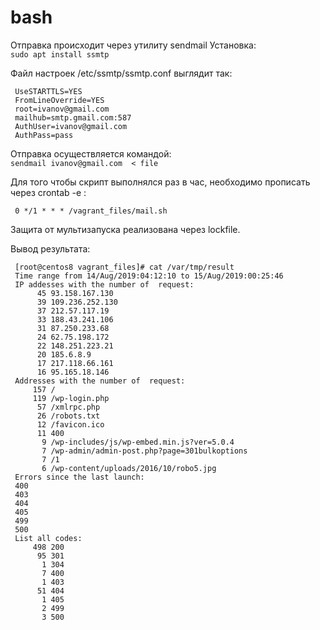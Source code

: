 # bash

Отправка происходит через утилиту sendmail
Установка:  
     `sudo apt install ssmtp`

Файл настроек /etc/ssmtp/ssmtp.conf выглядит так:

     UseSTARTTLS=YES
     FromLineOverride=YES
     root=ivanov@gmail.com
     mailhub=smtp.gmail.com:587
     AuthUser=ivanov@gmail.com
     AuthPass=pass

Отправка осуществляется командой:  
     `sendmail ivanov@gmail.com  < file`

Для того чтобы скрипт выполнялся раз в час, необходимо прописать через crontab -e :

     0 */1 * * * /vagrant_files/mail.sh


Защита от мультизапуска реализована через lockfile.

Вывод результата:

     [root@centos8 vagrant_files]# cat /var/tmp/result
     Time range from 14/Aug/2019:04:12:10 to 15/Aug/2019:00:25:46
     IP addesses with the number of  request:
          45 93.158.167.130
          39 109.236.252.130
          37 212.57.117.19
          33 188.43.241.106
          31 87.250.233.68
          24 62.75.198.172
          22 148.251.223.21
          20 185.6.8.9
          17 217.118.66.161
          16 95.165.18.146
     Addresses with the number of  request:
         157 /
         119 /wp-login.php
          57 /xmlrpc.php
          26 /robots.txt
          12 /favicon.ico
          11 400
           9 /wp-includes/js/wp-embed.min.js?ver=5.0.4
           7 /wp-admin/admin-post.php?page=301bulkoptions
           7 /1
           6 /wp-content/uploads/2016/10/robo5.jpg
     Errors since the last launch:
     400
     403
     404
     405
     499
     500
     List all codes:
         498 200
          95 301
           1 304
           7 400
           1 403
          51 404
           1 405
           2 499
           3 500
